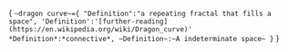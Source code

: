{
`
~dragon curve~={
    "Definition":"a repeating fractal that fills a space",
    'Definition':'[further-reading](https://en.wikipedia.org/wiki/Dragon_curve)'
    *Definition*:*connective*,
    ~Definition~:~A indeterminate space~
}
`
}